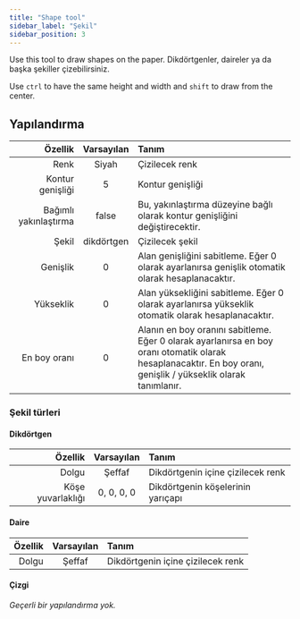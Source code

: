 ```yaml
---
title: "Shape tool"
sidebar_label: "Şekil"
sidebar_position: 3
---
```



Use this tool to draw shapes on the paper. Dikdörtgenler, daireler ya da başka şekiller çizebilirsiniz.

Use `ctrl` to have the same height and width and `shift` to draw from the center.

## Yapılandırma

|               Özellik | Varsayılan | Tanım                                                                                                                                                          |
| ---------------------:|:----------:|:-------------------------------------------------------------------------------------------------------------------------------------------------------------- |
|                  Renk |   Siyah    | Çizilecek renk                                                                                                                                                 |
|      Kontur genişliği |     5      | Kontur genişliği                                                                                                                                               |
| Bağımlı yakınlaştırma |   false    | Bu, yakınlaştırma düzeyine bağlı olarak kontur genişliğini değiştirecektir.                                                                                    |
|                 Şekil | dikdörtgen | Çizilecek şekil                                                                                                                                                |
|              Genişlik |     0      | Alan genişliğini sabitleme. Eğer 0 olarak ayarlanırsa genişlik otomatik olarak hesaplanacaktır.                                                                |
|             Yükseklik |     0      | Alan yüksekliğini sabitleme. Eğer 0 olarak ayarlanırsa yükseklik otomatik olarak hesaplanacaktır.                                                              |
|          En boy oranı |     0      | Alanın en boy oranını sabitleme. Eğer 0 olarak ayarlanırsa en boy oranı otomatik olarak hesaplanacaktır. En boy oranı, genişlik / yükseklik olarak tanımlanır. |

### Şekil türleri

#### Dikdörtgen

|           Özellik | Varsayılan | Tanım                             |
| -----------------:|:----------:|:--------------------------------- |
|             Dolgu |   Şeffaf   | Dikdörtgenin içine çizilecek renk |
| Köşe yuvarlaklığı | 0, 0, 0, 0 | Dikdörtgenin köşelerinin yarıçapı |

#### Daire

| Özellik | Varsayılan | Tanım                             |
| -------:|:----------:|:--------------------------------- |
|   Dolgu |   Şeffaf   | Dikdörtgenin içine çizilecek renk |

#### Çizgi

*Geçerli bir yapılandırma yok.*
